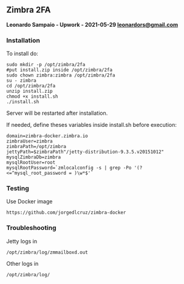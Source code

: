 ## Zimbra 2FA
 
**Leonardo Sampaio - Upwork - 2021-05-29
leonardors@gmail.com**

### Installation

To install do:

	sudo mkdir -p /opt/zimbra/2fa
	#put install.zip inside /opt/zimbra/2fa
	sudo chown zimbra:zimbra /opt/zimbra/2fa
	su - zimbra
	cd /opt/zimbra/2fa
	unzip install.zip
	chmod +x install.sh
	./install.sh

Server will be restarted after installation.

If needed, define theses variables inside install.sh before execution:

	domain=zimbra-docker.zimbra.io
	zimbraUser=zimbra
	zimbraPath=/opt/zimbra
	jettyPath=$zimbraPath"/jetty-distribution-9.3.5.v20151012"
	mysqlZimbraDb=zimbra
	mysqlRootUser=root
	mysqlRootPassword=`zmlocalconfig -s | grep -Po '(?<=^mysql_root_password = )\w*$'`

### Testing

Use Docker image
	
	https://github.com/jorgedlcruz/zimbra-docker

### Troubleshooting

Jetty logs in

	/opt/zimbra/log/zmmailboxd.out

Other logs in
	
	/opt/zimbra/log/